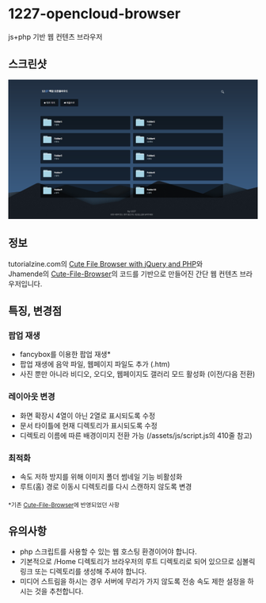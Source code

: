 # 1227-opencloud-browser
js+php 기반 웹 컨텐츠 브라우저

## 스크린샷
![img](capture1.png)

## 정보
tutorialzine.com의 [Cute File Browser with jQuery and PHP](https://tutorialzine.com/2014/09/cute-file-browser-jquery-ajax-php)와  
Jhamende의 [Cute-File-Browser](https://github.com/Jhamende/Cute-File-Browser)의 코드를 기반으로 만들어진 간단 웹 컨텐츠 브라우저입니다.

## 특징, 변경점
### 팝업 재생
- fancybox를 이용한 팝업 재생*
- 팝업 재생에 음악 파일, 웹페이지 파일도 추가 (.htm)
- 사진 뿐만 아니라 비디오, 오디오, 웹페이지도 갤러리 모드 활성화 (이전/다음 전환)

### 레이아웃 변경
- 화면 확장시 4열이 아닌 2열로 표시되도록 수정
- 문서 타이틀에 현재 디렉토리가 표시되도록 수정
- 디렉토리 이름에 따른 배경이미지 전환 가능 (/assets/js/script.js의 410줄 참고)

### 최적화
- 속도 저하 방지를 위해 이미지 폴더 썸네일 기능 비활성화
- 루트(홈) 경로 이동시 디렉토리를 다시 스캔하지 않도록 변경


<sub>*기존 [Cute-File-Browser](https://github.com/Jhamende/Cute-File-Browser)에 반영되었던 사항

## 유의사항
- php 스크립트를 사용할 수 있는 웹 호스팅 환경이어야 합니다.
- 기본적으로 /Home 디렉토리가 브라우저의 루트 디렉토리로 되어 있으므로 심볼릭 링크 또는 디렉토리를 생성해 주셔야 합니다.
- 미디어 스트림을 하시는 경우 서버에 무리가 가지 않도록 전송 속도 제한 설정을 하시는 것을 추천합니다.
